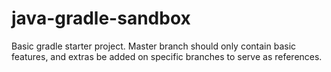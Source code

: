 # java-gradle-sandbox

Basic gradle starter project. Master branch should only contain basic
features, and extras be added on specific branches to serve as references.